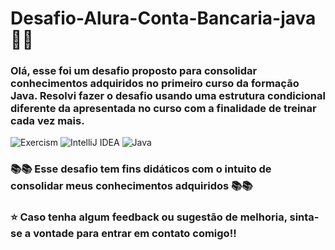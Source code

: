# Desafio-Alura-Conta-Bancaria-java 🏦🏦
### Olá, esse foi um desafio proposto para consolidar conhecimentos adquiridos no primeiro curso da formação Java. Resolvi fazer o desafio usando uma estrutura condicional diferente da apresentada no curso com a finalidade de treinar cada vez mais.

![Exercism](https://img.shields.io/badge/Exercism-009CAB?style=for-the-badge&logo=exercism&logoColor=white)
![IntelliJ IDEA](https://img.shields.io/badge/IntelliJIDEA-000000.svg?style=for-the-badge&logo=intellij-idea&logoColor=white)
![Java](https://img.shields.io/badge/java-%23ED8B00.svg?style=for-the-badge&logo=openjdk&logoColor=white)

### 📚📚 Esse desafio tem fins didáticos com o intuito de consolidar meus conhecimentos adquiridos 📚📚

### ⭐ Caso tenha algum feedback ou sugestão de melhoria, sinta-se a vontade para entrar em contato comigo!!
